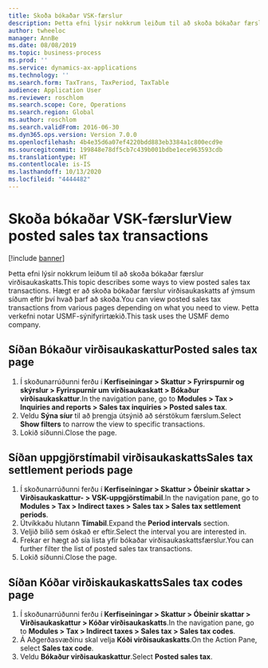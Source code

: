 ```yaml
---
title: Skoða bókaðar VSK-færslur
description: Þetta efni lýsir nokkrum leiðum til að skoða bókaðar færslur virðisaukaskatts.
author: twheeloc
manager: AnnBe
ms.date: 08/08/2019
ms.topic: business-process
ms.prod: ''
ms.service: dynamics-ax-applications
ms.technology: ''
ms.search.form: TaxTrans, TaxPeriod, TaxTable
audience: Application User
ms.reviewer: roschlom
ms.search.scope: Core, Operations
ms.search.region: Global
ms.author: roschlom
ms.search.validFrom: 2016-06-30
ms.dyn365.ops.version: Version 7.0.0
ms.openlocfilehash: 4b4e35d6a07ef4220bdd883eb3384a1c800ecd9e
ms.sourcegitcommit: 199848e78df5cb7c439b001bdbe1ece963593cdb
ms.translationtype: HT
ms.contentlocale: is-IS
ms.lasthandoff: 10/13/2020
ms.locfileid: "4444482"
---
```

# <a name="view-posted-sales-tax-transactions"></a><span data-ttu-id="b14ee-103">Skoða bókaðar VSK-færslur</span><span class="sxs-lookup"><span data-stu-id="b14ee-103">View posted sales tax transactions</span></span>

[!include [banner](../../includes/banner.md)]

<span data-ttu-id="b14ee-104">Þetta efni lýsir nokkrum leiðum til að skoða bókaðar færslur virðisaukaskatts.</span><span class="sxs-lookup"><span data-stu-id="b14ee-104">This topic describes some ways to view posted sales tax transactions.</span></span> <span data-ttu-id="b14ee-105">Hægt er að skoða bókaðar færslur virðisaukaskatts af ýmsum síðum eftir því hvað þarf að skoða.</span><span class="sxs-lookup"><span data-stu-id="b14ee-105">You can view posted sales tax transactions from various pages depending on what you need to view.</span></span> <span data-ttu-id="b14ee-106">Þetta verkefni notar USMF-sýnifyrirtækið.</span><span class="sxs-lookup"><span data-stu-id="b14ee-106">This task uses the USMF demo company.</span></span>

## <a name="posted-sales-tax-page"></a><span data-ttu-id="b14ee-107">Síðan Bókaður virðisaukaskattur</span><span class="sxs-lookup"><span data-stu-id="b14ee-107">Posted sales tax page</span></span>

1. <span data-ttu-id="b14ee-108">Í skoðunarrúðunni ferðu í **Kerfiseiningar > Skattur > Fyrirspurnir og skýrslur > Fyrirspurnir um virðisaukaskatt > Bókaður virðisaukaskattur**.</span><span class="sxs-lookup"><span data-stu-id="b14ee-108">In the navigation pane, go to **Modules > Tax > Inquiries and reports > Sales tax inquiries > Posted sales tax**.</span></span>
2. <span data-ttu-id="b14ee-109">Veldu **Sýna síur** til að þrengja útsýnið að sérstökum færslum.</span><span class="sxs-lookup"><span data-stu-id="b14ee-109">Select **Show filters** to narrow the view to specific transactions.</span></span>
3. <span data-ttu-id="b14ee-110">Lokið síðunni.</span><span class="sxs-lookup"><span data-stu-id="b14ee-110">Close the page.</span></span>

## <a name="sales-tax-settlement-periods-page"></a><span data-ttu-id="b14ee-111">Síðan uppgjörstímabil virðisaukaskatts</span><span class="sxs-lookup"><span data-stu-id="b14ee-111">Sales tax settlement periods page</span></span>

1. <span data-ttu-id="b14ee-112">Í skoðunarrúðunni ferðu í **Kerfiseiningar > Skattur > Óbeinir skattar > Virðisaukaskattur- > VSK-uppgjörstímabil**.</span><span class="sxs-lookup"><span data-stu-id="b14ee-112">In the navigation pane, go to **Modules > Tax > Indirect taxes > Sales tax > Sales tax settlement periods**.</span></span>
2. <span data-ttu-id="b14ee-113">Útvíkkaðu hlutann **Tímabil**.</span><span class="sxs-lookup"><span data-stu-id="b14ee-113">Expand the **Period intervals** section.</span></span>
3. <span data-ttu-id="b14ee-114">Veljið bilið sem óskað er eftir.</span><span class="sxs-lookup"><span data-stu-id="b14ee-114">Select the interval you are interested in.</span></span>
4. <span data-ttu-id="b14ee-115">Frekar er hægt að sía lista yfir bókaðar virðisaukaskattsfærslur.</span><span class="sxs-lookup"><span data-stu-id="b14ee-115">You can further filter the list of posted sales tax transactions.</span></span>
5. <span data-ttu-id="b14ee-116">Lokið síðunni.</span><span class="sxs-lookup"><span data-stu-id="b14ee-116">Close the page.</span></span>

## <a name="sales-tax-codes-page"></a><span data-ttu-id="b14ee-117">Síðan Kóðar virðiskaukaskatts</span><span class="sxs-lookup"><span data-stu-id="b14ee-117">Sales tax codes page</span></span>

1. <span data-ttu-id="b14ee-118">Í skoðunarrúðunni ferðu í **Kerfiseiningar > Skattur > Óbeinir skattar > Virðisaukaskattur > Kóðar virðisaukaskatts**.</span><span class="sxs-lookup"><span data-stu-id="b14ee-118">In the navigation pane, go to **Modules > Tax > Indirect taxes > Sales tax > Sales tax codes**.</span></span>
2. <span data-ttu-id="b14ee-119">Á Aðgerðasvæðinu skal velja **Kóði virðisaukaskatts**.</span><span class="sxs-lookup"><span data-stu-id="b14ee-119">On the Action Pane, select **Sales tax code**.</span></span>
3. <span data-ttu-id="b14ee-120">Veldu **Bókaður virðisaukaskattur**.</span><span class="sxs-lookup"><span data-stu-id="b14ee-120">Select **Posted sales tax**.</span></span>

